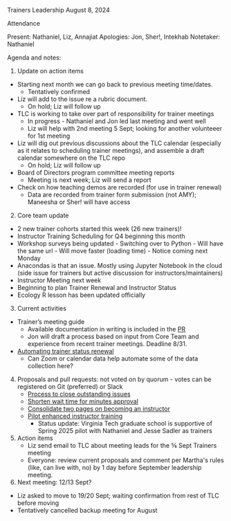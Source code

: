 Trainers Leadership August 8, 2024

Attendance

Present: Nathaniel, Liz, Annajiat
Apologies: Jon, Sher!, Intekhab
Notetaker: Nathaniel

Agenda and notes:

1. Update on action items
  - Starting next month we can go back to previous meeting time/dates.
    - Tentatively confirmed
  - Liz will add to the issue re a rubric document.
    - On hold; Liz will follow up
  - TLC is working to take over part of responsibility for trainer meetings
    - In progress - Nathaniel and Jon led last meeting and went well
    - Liz will help with 2nd meeting 5 Sept; looking for another volunteeer for 1st meeting
  - Liz will dig out previous discussions about the TLC calendar (especially as it relates to scheduling trainer meetings), and assemble a draft calendar somewhere on the TLC repo
    - On hold; Liz will follow up
  - Board of Directors program committee meeting reports
    - Meeting is next week; Liz will send a report
  - Check on how teaching demos are recorded (for use in trainer renewal)
    - Data are recorded from trainer form submission (not AMY); Maneesha or Sher! will have access
2.  Core team update
  -   2 new trainer cohorts started this week (26 new trainers)!
  -   Instructor Training Scheduling for Q4 beginning this month
  -   Workshop surveys being updated
    -   Switching over to Python
    -   Will have the same url
    -   Will move faster (loading time)
    -   Notice coming next Monday
  -   Anacondas is that an issue. Mostly using Jupyter Notebook in the cloud (side issue for trainers but active discussion for instructors/maintainers)
  -   Instructor Meeting next week
  -   Beginning to plan Trainer Renewal and Instructor Status
  -   Ecology R lesson has been updated officially
3.  Current activities
  - Trainer’s meeting guide
    - Available documentation in writing is included in the [PR](https://github.com/carpentries/trainers/pull/299)
    - Jon will draft a process based on input from Core Team and experience from recent trainer meetings. Deadline 8/31.
  - [Automating trainer status renewal](https://github.com/carpentries/trainers/issues/261)
    - Can Zoom or calendar data help automate some of the data collection here?
4.  Proposals and pull requests: not voted on by quorum - votes can be registered on Git (preferred) or Slack
    -   [Process to close outstanding issues](https://github.com/carpentries/trainers/issues/295)
    -   [Shorten wait time for minutes approval](https://github.com/carpentries/trainers/issues/294)
    -   [Consolidate two pages on becoming an instructor](https://github.com/carpentries/trainers/issues/292)
    -   [Pilot enhanced instructor training](https://github.com/carpentries/trainers/issues/286)
        -   Status update: Virginia Tech graduate school is supportive of Spring 2025 pilot with Nathaniel and Jesse Sadler as trainers
5.  Action items
    -   Liz send email to TLC about meeting leads for the ⅚ Sept Trainers meeting
    -   Everyone: review current proposals and comment per Martha's rules (like, can live with, no) by 1 day before September leadership meeting.
7.  Next meeting: 12/13 Sept?
  - Liz asked to move to 19/20 Sept; waiting confirmation from rest of TLC before moving
  - Tentatively cancelled backup meeting for August
